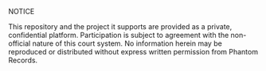 NOTICE

This repository and the project it supports are provided as a private, confidential platform.
Participation is subject to agreement with the non-official nature of this court system.
No information herein may be reproduced or distributed without express written permission from Phantom Records.
